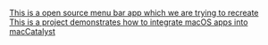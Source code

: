 [This is a open source menu bar app which we are trying to recreate](https://github.com/leits/MeetingBar) </br>
[This is a project demonstrates how to integrate macOS apps into macCatalyst](https://github.com/noahsark769/CatalystPlayground) 
